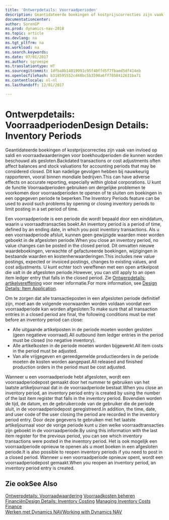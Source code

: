 ```yaml
---
title: 'Ontwerpdetails: Voorraadperioden'
description: Geantidateerde boekingen of kostprijscorrecties zijn vaak van invloed op saldi en voorraadwaarderingen voor boekhoudperioden die kunnen worden beschouwd als gesloten. Dit kan nadelige gevolgen hebben bij nauwkeurig rapporteren, vooral binnen mondiale bedrijven. U kunt de functie Voorraadperioden gebruiken om dergelijke problemen te voorkomen door voorraadperioden te openen of te sluiten om boekingen in een opgegeven periode te beperken.
documentationcenter: 
author: SorenGP
ms.prod: dynamics-nav-2018
ms.topic: article
ms.devlang: na
ms.tgt_pltfrm: na
ms.workload: na
ms.search.keywords: 
ms.date: 07/01/2017
ms.author: sgroespe
ms.translationtype: HT
ms.sourcegitcommit: 1dfba8b14019991c95f40ffd5f7fbaed5df414eb
ms.openlocfilehash: b318595552cd48bc5b3590a6ff7858412631ba71
ms.contentlocale: nl-nl
ms.lasthandoff: 12/01/2017

---
```

# <a name="design-details-inventory-periods"></a><span data-ttu-id="38c50-105">Ontwerpdetails: Voorraadperioden</span><span class="sxs-lookup"><span data-stu-id="38c50-105">Design Details: Inventory Periods</span></span>
<span data-ttu-id="38c50-106">Geantidateerde boekingen of kostprijscorrecties zijn vaak van invloed op saldi en voorraadwaarderingen voor boekhoudperioden die kunnen worden beschouwd als gesloten.</span><span class="sxs-lookup"><span data-stu-id="38c50-106">Backdated transactions or cost adjustments often affect balances and stock valuations for accounting periods that may be considered closed.</span></span> <span data-ttu-id="38c50-107">Dit kan nadelige gevolgen hebben bij nauwkeurig rapporteren, vooral binnen mondiale bedrijven.</span><span class="sxs-lookup"><span data-stu-id="38c50-107">This can have adverse effects on accurate reporting, especially within global corporations.</span></span> <span data-ttu-id="38c50-108">U kunt de functie Voorraadperioden gebruiken om dergelijke problemen te voorkomen door voorraadperioden te openen of te sluiten om boekingen in een opgegeven periode te beperken.</span><span class="sxs-lookup"><span data-stu-id="38c50-108">The Inventory Periods feature can be used to avoid such problems by opening or closing inventory periods to limit posting in a set period of time.</span></span>  

 <span data-ttu-id="38c50-109">Een voorraadperiode is een periode die wordt bepaald door een einddatum, waarin u voorraadtransacties boekt.</span><span class="sxs-lookup"><span data-stu-id="38c50-109">An inventory period is a period of time, defined by an ending date, in which you post inventory transactions.</span></span> <span data-ttu-id="38c50-110">Als u een voorraadperiode afsluit, kunnen geen gewijzigde waarden meer worden geboekt in de afgesloten periode.</span><span class="sxs-lookup"><span data-stu-id="38c50-110">When you close an inventory period, no value changes can be posted in the closed period.</span></span> <span data-ttu-id="38c50-111">Dit omvatten nieuwe waardeboekingen, verwachte of gefactureerde boekingen, wijzigingen in bestaande waarden en kostenherwaarderingen.</span><span class="sxs-lookup"><span data-stu-id="38c50-111">This includes new value postings, expected or invoiced postings, changes to existing values, and cost adjustments.</span></span> <span data-ttu-id="38c50-112">U kunt echter toch vereffenen met een open artikelpost die valt in de afgesloten periode.</span><span class="sxs-lookup"><span data-stu-id="38c50-112">However, you can still apply to an open item ledger entry that falls in the closed period.</span></span> <span data-ttu-id="38c50-113">Zie [Ontwerpdetails: artikelvereffening](design-details-item-application.md) voor meer informatie.</span><span class="sxs-lookup"><span data-stu-id="38c50-113">For more information, see [Design Details: Item Application](design-details-item-application.md).</span></span>  

 <span data-ttu-id="38c50-114">Om te zorgen dat alle transactieposten in een afgesloten periode definitief zijn, moet aan de volgende voorwaarden worden voldaan voordat een voorraadperiode kan worden afgesloten:</span><span class="sxs-lookup"><span data-stu-id="38c50-114">To make sure that all transaction entries in a closed period are final, the following conditions must be met before an inventory period can close:</span></span>  

-   <span data-ttu-id="38c50-115">Alle uitgaande artikelposten in de periode moeten worden gesloten (geen negatieve voorraad).</span><span class="sxs-lookup"><span data-stu-id="38c50-115">All outbound item ledger entries in the period must be closed (no negative inventory).</span></span>  
-   <span data-ttu-id="38c50-116">Alle artikelkosten in de periode moeten worden bijgewerkt.</span><span class="sxs-lookup"><span data-stu-id="38c50-116">All item costs in the period must be adjusted.</span></span>  
-   <span data-ttu-id="38c50-117">Van alle vrijgegeven en gereedgemelde productieorders in de periode moeten de kosten worden aangepast.</span><span class="sxs-lookup"><span data-stu-id="38c50-117">All released and finished production orders in the period must be cost adjusted.</span></span>  

 <span data-ttu-id="38c50-118">Wanneer u een voorraadperiode hebt afgesloten, wordt een voorraadperiodepost gemaakt door het nummer te gebruiken van het laatste artikeljournaal dat in de voorraadperiode bestaat.</span><span class="sxs-lookup"><span data-stu-id="38c50-118">When you close an inventory period, an inventory period entry is created by using the number of the last item register that falls in the inventory period.</span></span> <span data-ttu-id="38c50-119">Bovendien worden de tijd, de datum, en de gebruikercode van de gebruiker die de periode sluit, in de voorraadperiodepost geregistreerd.</span><span class="sxs-lookup"><span data-stu-id="38c50-119">In addition, the time, date, and user code of the user closing the period are recorded in the inventory period entry.</span></span> <span data-ttu-id="38c50-120">Door deze gegevens te gebruiken met het laatste artikeljournaal voor de vorige periode kunt u zien welke voorraadtransacties zijn geboekt in de voorraadperiode.</span><span class="sxs-lookup"><span data-stu-id="38c50-120">By using this information with the last item register for the previous period, you can see which inventory transactions were posted in the inventory period.</span></span> <span data-ttu-id="38c50-121">Het is ook mogelijk een voorraadperiode opnieuw te openen als u moet boeken in een afgesloten periode.</span><span class="sxs-lookup"><span data-stu-id="38c50-121">It is also possible to reopen inventory periods if you need to post in a closed period.</span></span> <span data-ttu-id="38c50-122">Wanneer u een voorraadperiode opnieuw opent, wordt een voorraadperiodepost gemaakt.</span><span class="sxs-lookup"><span data-stu-id="38c50-122">When you reopen an inventory period, an inventory period entry is created.</span></span>  

## <a name="see-also"></a><span data-ttu-id="38c50-123">Zie ook</span><span class="sxs-lookup"><span data-stu-id="38c50-123">See Also</span></span>  
 <span data-ttu-id="38c50-124">[Ontwerpdetails: Voorraadwaardering](design-details-inventory-costing.md) [Voorraadkosten beheren](finance-manage-inventory-costs.md) [Financiën](finance.md)</span><span class="sxs-lookup"><span data-stu-id="38c50-124">[Design Details: Inventory Costing](design-details-inventory-costing.md) [Managing Inventory Costs](finance-manage-inventory-costs.md) [Finance](finance.md)</span></span>  
 [<span data-ttu-id="38c50-125">Werken met Dynamics NAV</span><span class="sxs-lookup"><span data-stu-id="38c50-125">Working with Dynamics NAV</span></span>](ui-work-product.md)

